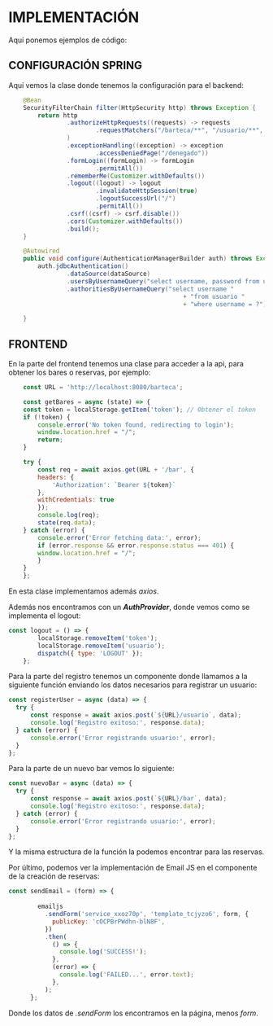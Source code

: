 # IMPLEMENTACIÓN

Aquí ponemos ejemplos de código:

## CONFIGURACIÓN SPRING

Aquí vemos la clase donde tenemos la configuración para el backend:

```java
    @Bean
    SecurityFilterChain filter(HttpSecurity http) throws Exception {
        return http
                .authorizeHttpRequests((requests) -> requests
                        .requestMatchers("/barteca/**", "/usuario/**", "/bar/**", "/reserva/**", "/login/**").permitAll()
                )
                .exceptionHandling((exception) -> exception
                        .accessDeniedPage("/denegado"))
                .formLogin((formLogin) -> formLogin
                        .permitAll())
                .rememberMe(Customizer.withDefaults())
                .logout((logout) -> logout
                        .invalidateHttpSession(true)
                        .logoutSuccessUrl("/")
                        .permitAll())
                .csrf((csrf) -> csrf.disable())
                .cors(Customizer.withDefaults())
                .build();
    }

    @Autowired
    public void configure(AuthenticationManagerBuilder auth) throws Exception {
        auth.jdbcAuthentication()
                .dataSource(dataSource)
                .usersByUsernameQuery("select username, password from usuario where username = ?")
                .authoritiesByUsernameQuery("select username "
                                                + "from usuario "
                                                + "where username = ?");

    }
```

## FRONTEND

En la parte del frontend tenemos una clase para acceder a la api, para obtener los bares o reservas, por ejemplo:

```js
    const URL = 'http://localhost:8080/barteca';

    const getBares = async (state) => {
    const token = localStorage.getItem('token'); // Obtener el token
    if (!token) {
        console.error('No token found, redirecting to login');
        window.location.href = "/";
        return;
    }

    try {
        const req = await axios.get(URL + '/bar', {
        headers: {
            'Authorization': `Bearer ${token}`
        },
        withCredentials: true
        });
        console.log(req);
        state(req.data);
    } catch (error) {
        console.error('Error fetching data:', error);
        if (error.response && error.response.status === 401) {
        window.location.href = "/";
        }
    }
    };
```

En esta clase implementamos además *axios*.

Además nos encontramos con un ***AuthProvider***, donde vemos como se implementa el logout:

```js
const logout = () => {
        localStorage.removeItem('token');
        localStorage.removeItem('usuario');
        dispatch({ type: 'LOGOUT' });
    };
```

Para la parte del registro tenemos un componente donde llamamos a la siguiente función enviando los datos necesarios para registrar un usuario:

```js
const registerUser = async (data) => {
  try {
      const response = await axios.post(`${URL}/usuario`, data);
      console.log('Registro exitoso:', response.data);
  } catch (error) {
      console.error('Error registrando usuario:', error);
  }
};
```

Para la parte de un nuevo bar vemos lo siguiente:

```js
const nuevoBar = async (data) => {
  try {
      const response = await axios.post(`${URL}/bar`, data);
      console.log('Registro exitoso:', response.data);
  } catch (error) {
      console.error('Error registrando usuario:', error);
  }
};
```

Y la misma estructura de la función la podemos encontrar para las reservas.

Por último, podemos ver la implementación de Email JS en el componente de la creación de reservas:

```js
const sendEmail = (form) => {
    
        emailjs
          .sendForm('service_xxoz70p', 'template_tcjyzo6', form, {
            publicKey: 'cOCPBrPWdhn-blN8F',
          })
          .then(
            () => {
              console.log('SUCCESS!');
            },
            (error) => {
              console.log('FAILED...', error.text);
            },
          );
      };
```

Donde los datos de *.sendForm* los encontramos en la página, menos *form*.
